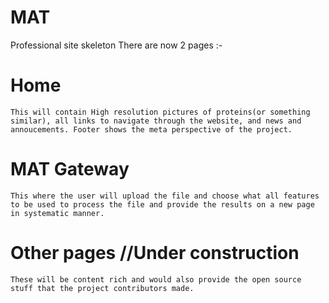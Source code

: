 # MAT
Professional site skeleton
There are now 2 pages :-
#  Home
    This will contain High resolution pictures of proteins(or something similar), all links to navigate through the website, and news and annoucements. Footer shows the meta perspective of the project. 
#  MAT Gateway
    This where the user will upload the file and choose what all features to be used to process the file and provide the results on a new page in systematic manner.
#  Other pages   //Under construction
    These will be content rich and would also provide the open source stuff that the project contributors made.
    
    
